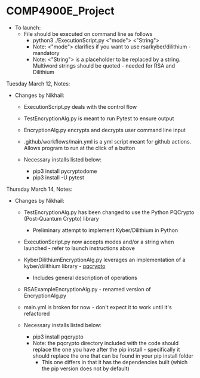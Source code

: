 # COMP4900E_Project

* To launch:
    * File should be executed on command line as follows
        * python3 ./ExecutionScript.py <"mode"> <"String">
        * Note: <"mode"> clarifies if you want to use rsa/kyber/dilithium - mandatory
        * Note: <"String"> is a placeholder to be replaced by a string. Multiword strings should be quoted - needed for RSA and Dilithium

Tuesday March 12, Notes:
* Changes by Nikhail: 
    * ExecutionScript.py deals with the control flow

    * TestEncryptionAlg.py is meant to run Pytest to ensure output

    * EncryptionAlg.py encrypts and decrypts user command line input

    * .github/workflows/main.yml is a yml script meant for github actions. Allows program to run at the click of a button

    * Necessary installs listed below:
        * pip3 install pycryptodome
        * pip3 install -U pytest

Thursday March 14, Notes:
* Changes by Nikhail:
    * TestEncryptionAlg.py has been changed to use the Python PQCrypto (Post-Quantum Crypto) library
        * Preliminary attempt to implement Kyber/Dilithium in Python

    * ExecutionScript.py now accepts modes and/or a string when launched - refer to launch instructions above

    * KyberDilithiumEncryptionAlg.py leverages an implementation of a kyber/dilithium library - [pqcrypto](https://github.com/kpdemetriou/pqcrypto)
        * Includes general description of operations

    * RSAExampleEncryptionAlg.py - renamed version of EncryptionAlg.py

    * main.yml is broken for now - don't expect it to work until it's refactored

    * Necessary installs listed below:
        * pip3 install pqcrypto
        * Note: the pqcrypto directory included with the code should replace the one you have after the pip install - specifically it should replace the one that can be found in your pip install folder
            * This one differs in that it has the dependencies built (which the pip version does not by default)
